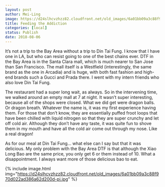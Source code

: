 ```yaml
---
layout: post
author: Mei-Ling
image: https://d24slhcvzhzz82.cloudfront.net/old_images/6a01bb09a3c88f970d022ad3a6697c200b-pi.jpg
title: Feeding the Addiction
categories: [local]
status: Publish
date: 2018-08-06
---
```


It’s not a trip to the Bay Area without a trip to Din Tai Fung. I know that I have one in LA, but who can resist going to one of the best chains ever. DTF in the Bay Area is in the Santa Clara mall, which is much nearer to San Jose than San Francisco. The mall itself is a Westfield (interestingly, the same brand as the one in Arcadia) and is huge, with both fast fashion and high-end brands such a Gucci and Prada there. I went with my intern friends who also love Din Tai Fung.

The restaurant had a super long wait, as always. So in the intervening time, we walked around an empty mall at 7 at night. It wasn’t super interesting, because all of the shops were closed. What we did get were dragon balls. Or dragon breath. Whatever the name is, it was my first experience having them. For those that don’t know, they are essentially puffed froot loops that have been chilled with liquid nitrogen so that they are super crunchy and let off cold air. Although they don’t have any taste, it was quite fun to shove them in my mouth and have all the cold air come out through my nose. Like a real dragon!

As for our meal at Din Tai Fung… what else can I say but that it was delicious. My only problem with the Bay Area DTF is that although the Xiao Long Bao are the same price, you only get 6 or them instead of 10. What a disappointment. I always want more of those delicious bao to eat.


{% include image.html img="https://d24slhcvzhzz82.cloudfront.net/old_images/6a01bb09a3c88f970d022ad386a62d200d-pi.jpg" %}
